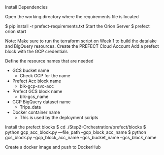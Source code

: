 Install Dependencies

Open the working directory where the requirements file is located

$ pip install -r prefect-requirements.txt
Start the Orion Server
$ prefect orion start

Note: Make sure to run the terraform script on Week 1 to build the datalake and BigQuery resources.
Create the PREFECT Cloud Account
Add a prefect block with the GCP credentials

Define the resource names that are needed
- GCS bucket name
    - Check GCP for the name
- Prefect Acc block name
    - blk-gcp-svc-acc
- Prefect GCS block name
    - blk-gcs_name
- GCP BigQuery dataset name
    - Trips_data
- Docker container name
    - This is used by the deployment scripts

Install the prefect blocks
$ cd ./Step2-Orchestration/prefect/blocks
$ python gcp_acc_block.py —file_path –gcp_block_acc_name
$ python gcs_block.py –gcp_block_acc_name –gcs_bucket_name –gcs_block_name

Create a docker image and push to DockerHub
